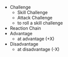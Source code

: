 - Challenge
	- Skill Challenge
	- Attack Challenge
	- to roll a skill challenge
- Reaction Chain
- Advantage
	- at advantage (+X)
- Disadvantage
	- at disadvantage (-X)